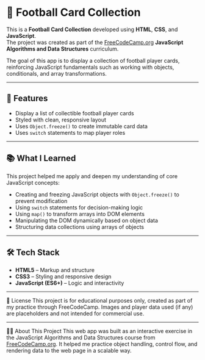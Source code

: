 # 🏈 Football Card Collection

This is a **Football Card Collection** developed using **HTML**, **CSS**, and **JavaScript**.  
The project was created as part of the [FreeCodeCamp.org](https://www.freecodecamp.org/) **JavaScript Algorithms and Data Structures** curriculum.

The goal of this app is to display a collection of football player cards, reinforcing JavaScript fundamentals such as working with objects, conditionals, and array transformations.

---

## 🚀 Features

- Display a list of collectible football player cards  
- Styled with clean, responsive layout  
- Uses `Object.freeze()` to create immutable card data  
- Uses `switch` statements to map player roles

---

## 📚 What I Learned

This project helped me apply and deepen my understanding of core JavaScript concepts:

- Creating and freezing JavaScript objects with `Object.freeze()` to prevent modification  
- Using `switch` statements for decision-making logic  
- Using `map()` to transform arrays into DOM elements  
- Manipulating the DOM dynamically based on object data  
- Structuring data collections using arrays of objects

---

## 🛠️ Tech Stack

- **HTML5** – Markup and structure  
- **CSS3** – Styling and responsive design  
- **JavaScript (ES6+)** – Logic and interactivity

---

📜 License
This project is for educational purposes only, created as part of my practice through FreeCodeCamp.
Images and player data used (if any) are placeholders and not intended for commercial use.

---

👨‍💻 About This Project
This web app was built as an interactive exercise in the JavaScript Algorithms and Data Structures course from [FreeCodeCamp.org](https://www.freecodecamp.org/).
It helped me practice object handling, control flow, and rendering data to the web page in a scalable way.
